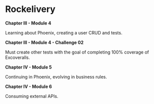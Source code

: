 # Rockelivery

**Chapter III - Module 4**

Learning about Phoenix, creating a user CRUD and tests.

**Chapter III - Module 4 - Challenge 02**

Must create other tests with the goal of completing 100% coverage of Excoveralls.

**Chapter IV - Module 5**

Continuing in Phoenix, evolving in business rules.

**Chapter IV - Module 6**

Consuming external APIs.